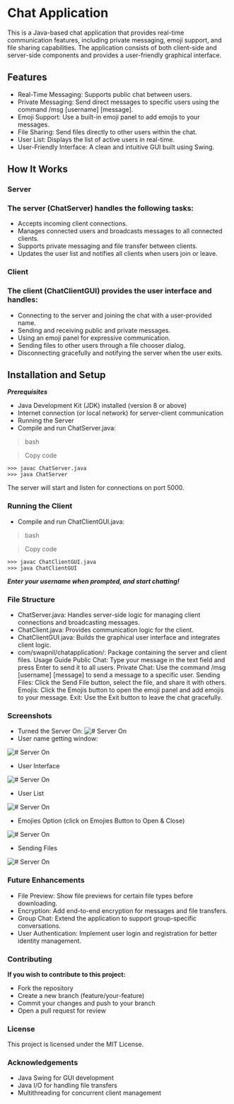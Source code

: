 # Chat Application

This is a Java-based chat application that provides real-time communication features, including private messaging, emoji support, and file sharing capabilities. The application consists of both client-side and server-side components and provides a user-friendly graphical interface.

## Features
* Real-Time Messaging: Supports public chat between users.
* Private Messaging: Send direct messages to specific users using the command /msg [username] [message].
* Emoji Support: Use a built-in emoji panel to add emojis to your messages.
* File Sharing: Send files directly to other users within the chat.
* User List: Displays the list of active users in real-time.
* User-Friendly Interface: A clean and intuitive GUI built using Swing.

## How It Works
### Server
### The server (ChatServer) handles the following tasks:

* Accepts incoming client connections.
* Manages connected users and broadcasts messages to all connected clients.
* Supports private messaging and file transfer between clients.
* Updates the user list and notifies all clients when users join or leave.

### Client
### The client (ChatClientGUI) provides the user interface and handles:

* Connecting to the server and joining the chat with a user-provided name.
* Sending and receiving public and private messages.
* Using an emoji panel for expressive communication.
* Sending files to other users through a file chooser dialog.
* Disconnecting gracefully and notifying the server when the user exits.

## Installation and Setup
***Prerequisites***
* Java Development Kit (JDK) installed (version 8 or above)
* Internet connection (or local network) for server-client communication
* Running the Server
* Compile and run ChatServer.java:

> bash

> Copy code
```
>>> javac ChatServer.java
>>> java ChatServer
```
The server will start and listen for connections on port 5000.

### Running the Client
* Compile and run ChatClientGUI.java:

> bash

> Copy code

```
>>> javac ChatClientGUI.java
>>> java ChatClientGUI
```
***Enter your username when prompted, and start chatting!***

### File Structure
* ChatServer.java: Handles server-side logic for managing client connections and broadcasting messages.
* ChatClient.java: Provides communication logic for the client.
* ChatClientGUI.java: Builds the graphical user interface and integrates client logic.
* com/swapnil/chatapplication/: Package containing the server and client files.
Usage Guide
Public Chat: Type your message in the text field and press Enter to send it to all users.
Private Chat: Use the command /msg [username] [message] to send a message to a specific user.
Sending Files: Click the Send File button, select the file, and share it with others.
Emojis: Click the Emojis button to open the emoji panel and add emojis to your message.
Exit: Use the Exit button to leave the chat gracefully.

### Screenshots
* Turned the Server On:
![# Server On](https://github.com/SwapnilDhanve13/ChatApplication/blob/main/src/images/Chat%20Application%20srcs1.png)
* User name getting window:
  
![# Server On](https://github.com/SwapnilDhanve13/ChatApplication/blob/main/src/images/Chat%20Application%20srcs2.png)
* User Interface
  
![# Server On](https://github.com/SwapnilDhanve13/ChatApplication/blob/main/src/images/Chat%20Application%20srcs3.png)
* User List
  
![# Server On](https://github.com/SwapnilDhanve13/ChatApplication/blob/main/src/images/Chat%20Application%20srcs4.png)
* Emojies Option (click on Emojies Button to Open & Close)
  
![# Server On](https://github.com/SwapnilDhanve13/ChatApplication/blob/main/src/images/Chat%20Application%20srcs5.png)
* Sending Files
  
![# Server On](https://github.com/SwapnilDhanve13/ChatApplication/blob/main/src/images/Chat%20Application%20srcs6.png)

### Future Enhancements
* File Preview: Show file previews for certain file types before downloading.
* Encryption: Add end-to-end encryption for messages and file transfers.
* Group Chat: Extend the application to support group-specific conversations.
* User Authentication: Implement user login and registration for better identity management.

### Contributing
**If you wish to contribute to this project:**

* Fork the repository
* Create a new branch (feature/your-feature)
* Commit your changes and push to your branch
* Open a pull request for review

### License
This project is licensed under the MIT License.

### Acknowledgements
* Java Swing for GUI development
* Java I/O for handling file transfers
* Multithreading for concurrent client management
